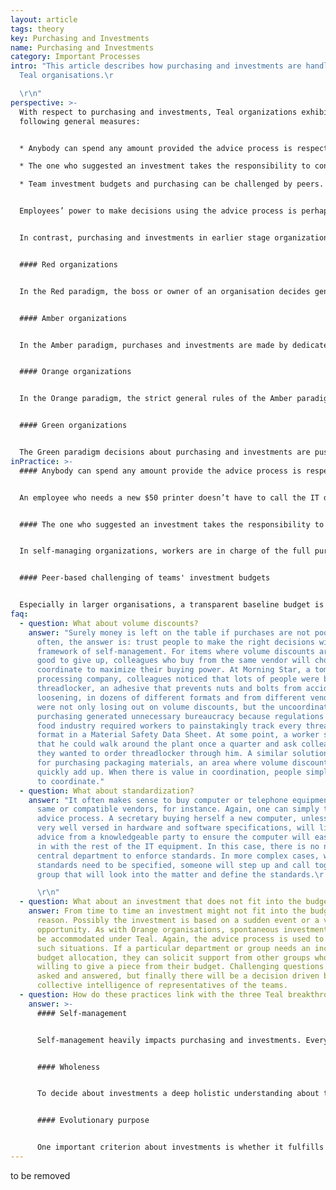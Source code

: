 ```yaml
---
layout: article
tags: theory
key: Purchasing and Investments
name: Purchasing and Investments
category: Important Processes
intro: "This article describes how purchasing and investments are handled in
  Teal organisations.\r

  \r\n"
perspective: >-
  With respect to purchasing and investments, Teal organizations exhibit the
  following general measures:


  * Anybody can spend any amount provided the advice process is respected.

  * The one who suggested an investment takes the responsibility to conduct and monitor the purchasing process.

  * Team investment budgets and purchasing can be challenged by peers.


  Employees’ power to make decisions using the advice process is perhaps most evident when it comes to spending company money. In self-managing organizations there are no authorization limits and no procurement departments. Employees or teams do the analysis, create the necessary specifications, visit and negotiate with suppliers, and even secure financing from the bank if needed.


  In contrast, purchasing and investments in earlier stage organizations can be characterized as follows:


  #### Red organizations


  In the Red paradigm, the boss or owner of an organisation decides generally on his own what to purchase or where to invest. There are typically no formal documented processes. Investments are made opportunistically, even impulsively, based on the boss's preferences. 


  #### Amber organizations


  In the Amber paradigm, purchases and investments are made by dedicated top level resources within the hierarchy following simple, but strict rules. Investments are now less impulsive following medium or long term planning. Purchasing itself could be done at lower levels of an organisation, as long as it follows defined rules. Control mechanisms typically exist ensuring compliance to these rules.


  #### Orange organizations


  In the Orange paradigm, the strict general rules of the Amber paradigm become more open and fluid. Rules can be questioned or changed to support innovation. Parts of the organisation are empowered to decide on purchasing and investments within a given range on their own. The breakthrough of Accountability is an important step to distribute investment decisions within the organisation (e.g. into projects) to innovate more and faster. Distributed investment decisions are accepted as long as they follow the overall direction formulated by the top management and the teams reach the desired outcome. A frontline manager might be free to spend up to $1,000 but require authorization from his bosses beyond that amount; a unit manager might have spending power up to $10,000 and a plant manager up to $100,000. Whatever the amounts, the purchase order must generally proceed through a central procurement department that coordinates the relationships and negotiations with suppliers.


  #### Green organizations


  The Green paradigm decisions about purchasing and investments are pushed more to the frontline workers. The top down planning of Orange organisations is enriched by bottom up processes involving the operational experts. The breakthough Empowerment activates creativity and responsibility of the teams giving enough space to purchase or invest within budget boundaries and within the values system of the organisation. Most organizations still have authorization limits in place. More decentralized or distributed procurement processes (often supported by software tools) should speed up decision processes and enhance the agility of operations teams.
inPractice: >-
  #### Anybody can spend any amount provide the advice process is respected


  An employee who needs a new $50 printer doesn’t have to call the IT department, hope for a green light from his boss, and wait the days or weeks it takes for the printer to arrive. He can simply head down to the specific shop or website and buy a printer. In principle, any person can spend any amount of money, provided he has sought the necessary advice before making the decision; the larger the purchase, the more people are typically involved in the advice process. In hierarchical organizations, when engineers do the analysis and choose a machine model, workers often complain about the new machine and drag their feet when it comes to learning how to operate it. When they have chosen the model, there is no such resistance to change. Organizations might vary in how to conduct the advice process, with some employing formal, written rules while others adopting a more informal, ad hoc process. Whatever specific process finally is chosen, it is based on transparency and trust.


  #### The one who suggested an investment takes the responsibility to conduct and monitor the purchasing process


  In self-managing organizations, workers are in charge of the full purchasing or investment process. They do the analysis, write up the necessary specifications, visit and negotiate with suppliers, and secure financing from the bank if needed. It does not necessarily mean that the initiator needs to conduct all steps on his own, but at least he takes the responsibility from start to end.


  #### Peer-based challenging of teams' investment budgets


  Especially in larger organisations, a transparent baseline budget is very helpful to let teams monitor whether a new investment can and should be funded or not. Different from non-Teal organisations, investment budgets aren't given or confirmed from higher levels of management. They are created based on realistic assumptions of the teams about what needs to be purchased during a planning period. If the collected numbers are in balance to expected revenues and seem reasonable, the investment budget is set. Any investments fitting into it don't need further investigation as long as the advice process is conducted. Companies like Morning Star do annual intensive budget planning sessions, in which each team presents its investment plans to a panel of peers for advice. Teams that are not performing well are likely to be challenged as to whether spending money is really the best way to fix their problems.
faq:
  - question: What about volume discounts?
    answer: "Surely money is left on the table if purchases are not pooled? As
      often, the answer is: trust people to make the right decisions within the
      framework of self-management. For items where volume discounts are too
      good to give up, colleagues who buy from the same vendor will choose to
      coordinate to maximize their buying power. At Morning Star, a tomato
      processing company, colleagues noticed that lots of people were buying
      threadlocker, an adhesive that prevents nuts and bolts from accidentally
      loosening, in dozens of different formats and from different vendors. They
      were not only losing out on volume discounts, but the uncoordinated
      purchasing generated unnecessary bureaucracy because regulations in the
      food industry required workers to painstakingly track every threadlocker
      format in a Material Safety Data Sheet. At some point, a worker suggested
      that he could walk around the plant once a quarter and ask colleagues if
      they wanted to order threadlocker through him. A similar solution emerged
      for purchasing packaging materials, an area where volume discounts can
      quickly add up. When there is value in coordination, people simply start
      to coordinate."
  - question: What about standardization?
    answer: "It often makes sense to buy computer or telephone equipment from the
      same or compatible vendors, for instance. Again, one can simply trust the
      advice process. A secretary buying herself a new computer, unless she is
      very well versed in hardware and software specifications, will likely seek
      advice from a knowledgeable party to ensure the computer will easily fit
      in with the rest of the IT equipment. In this case, there is no need for a
      central department to enforce standards. In more complex cases, when
      standards need to be specified, someone will step up and call together a
      group that will look into the matter and define the standards.\r

      \r\n"
  - question: What about an investment that does not fit into the budget?
    answer: From time to time an investment might not fit into the budget for some
      reason. Possibly the investment is based on a sudden event or a valuable
      opportunity. As with Orange organisations, spontaneous investments should
      be accommodated under Teal. Again, the advice process is used to handle
      such situations. If a particular department or group needs an increased
      budget allocation, they can solicit support from other groups who might be
      willing to give a piece from their budget. Challenging questions should be
      asked and answered, but finally there will be a decision driven by the
      collective intelligence of representatives of the teams.
  - question: How do these practices link with the three Teal breakthroughs?
    answer: >-
      #### Self-management


      Self-management heavily impacts purchasing and investments. Every employee is enabled to take action and innovate in his working context. Investments are initiated from where they are needed. The advice process creates a deeper understanding of the impacts of investments. The localized responsibility for purchasing leads to a greater satisfaction about what is bought because the user defines the specifications.


      #### Wholeness


      To decide about investments a deep holistic understanding about the inter-dependencies and reach of a decision is necessary. The advice process creates a wide transparency about the impacts of an investment. Especially when it is a bigger amount of money, it is essential to understand the company's financial situation and investment impacts on others as a whole.


      #### Evolutionary purpose


      One important criterion about investments is whether it fulfills an evolutionary purpose. Distributed investment decisions empower those sensing the organization's purpose to act in a way to serve that purpose.
---
```

to be removed